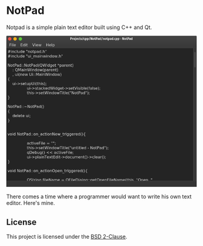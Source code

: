 # NotPad
Notpad is a simple plain text editor built using C++ and Qt.

![Screenshot of NotPad in use.](screenshot.png)

There comes a time where a programmer would want to write his own text editor. Here's mine.

## License
This project is licensed under the [BSD 2-Clause](https://github.com/AJigsawnHalo/NotPad/blob/master/LICENSE).
